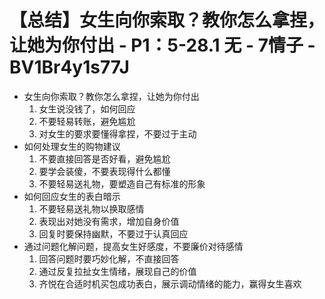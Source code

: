 # 【总结】女生向你索取？教你怎么拿捏，让她为你付出 - P1：5-28.1 无 - 7情子 - BV1Br4y1s77J

-   女生向你索取？教你怎么拿捏，让她为你付出
    1.  女生说没钱了，如何回应
    2.  不要轻易转账，避免尴尬
    3.  对女生的要求要懂得拿捏，不要过于主动
-   如何处理女生的购物建议
    1.  不要直接回答是否好看，避免尴尬
    2.  要学会装傻，不要表现得什么都懂
    3.  不要轻易送礼物，要塑造自己有标准的形象
-   如何回应女生的表白暗示
    1.  不要轻易送礼物以换取感情
    2.  表现出对她没有需求，增加自身价值
    3.  回复时要保持幽默，不要过于认真回应
-   通过问题化解问题，提高女生好感度，不要廉价对待感情
    1.  回答问题时要巧妙化解，不直接回答
    2.  通过反复拉扯女生情绪，展现自己的价值
    3.  齐悦在合适时机买包成功表白，展示调动情绪的能力，赢得女生喜欢